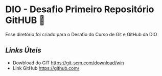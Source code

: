 # DIO - Desafio Primeiro Repositório GitHUB :book:
Esse diretório foi  criado para o Desafio do Curso de Git e GitHub da DIO

## *Links Úteis*

- Dowbload do GIT <https://git-scm.com/download/win>
- Link GitHub <https://github.com/>

